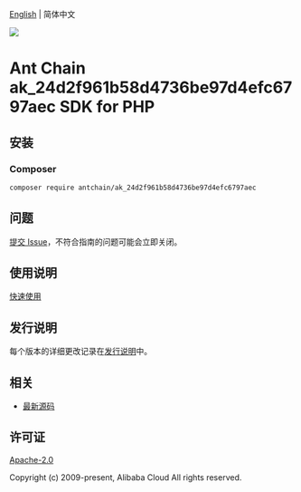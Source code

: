 [English](README.md) | 简体中文

![](https://aliyunsdk-pages.alicdn.com/icons/AlibabaCloud.svg)

# Ant Chain ak_24d2f961b58d4736be97d4efc6797aec SDK for PHP

## 安装

### Composer

```bash
composer require antchain/ak_24d2f961b58d4736be97d4efc6797aec
```

## 问题

[提交 Issue](https://github.com/alipay/antchain-openapi-prod-sdk/issues/new)，不符合指南的问题可能会立即关闭。

## 使用说明

[快速使用](https://github.com/alipay/antchain-openapi-prod-sdk)

## 发行说明

每个版本的详细更改记录在[发行说明](./ChangeLog.txt)中。

## 相关

* [最新源码](https://github.com/antchain-openapi-sdk-php)

## 许可证

[Apache-2.0](http://www.apache.org/licenses/LICENSE-2.0)

Copyright (c) 2009-present, Alibaba Cloud All rights reserved.
